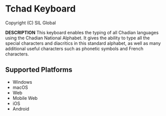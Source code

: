 Tchad Keyboard
=====================

Copyright (C) SIL Global

__DESCRIPTION__
This keyboard enables the typing of all Chadian languages using the Chadian National Alphabet. It gives the ability to type all the special characters and diacritics in this standard alphabet, as well as many additional useful characters such as phonetic symbols and French characters.


Supported Platforms
-------------------
 * Windows
 * macOS
 * Web
 * Mobile Web
 * iOS
 * Android
